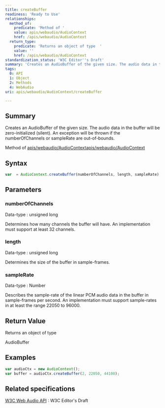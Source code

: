 ```yaml
---
title: createBuffer
readiness: 'Ready to Use'
relationships:
  method_of:
    predicate: 'Method of '
    value: apis/webaudio/AudioContext
    href: /apis/webaudio/AudioContext
  return_type:
    predicate: 'Returns an object of type  '
    value: ''
    href: /apis/webaudio/AudioContext
standardization_status: 'W3C Editor''s Draft'
summary: 'Creates an AudioBuffer of the given size. The audio data in the buffer will be zero-initialized (silent). An exception will be thrown if the numberOfChannels or sampleRate are out-of-bounds.'
tags:
  0: API
  1: Object
  2: Methods
  4: WebAudio
uri: apis/webaudio/AudioContext/createBuffer

---
```

## Summary

Creates an AudioBuffer of the given size. The audio data in the buffer will be zero-initialized (silent). An exception will be thrown if the numberOfChannels or sampleRate are out-of-bounds.

Method of [apis/webaudio/AudioContext](/apis/webaudio/AudioContext)[apis/webaudio/AudioContext](/apis/webaudio/AudioContext)

## Syntax

``` js
var  = AudioContext.createBuffer(numberOfChannels, length, sampleRate);
```

## Parameters

### numberOfChannels

 Data-type
:   unsigned long

 Determines how many channels the buffer will have. An implementation must support at least 32 channels.

### length

 Data-type
:   unsigned long

 Determines the size of the buffer in sample-frames.

### sampleRate

 Data-type
:   Number

 Describes the sample-rate of the linear PCM audio data in the buffer in sample-frames per second. An implementation must support sample-rates in at least the range 22050 to 96000.

## Return Value

Returns an object of type

AudioBuffer

## Examples

``` js
var audioCtx = new AudioContext();
var buffer = audioCtx.createBuffer(2, 22050, 44100);
```

## Related specifications

[W3C Web Audio API](http://webaudio.github.io/web-audio-api/)
:   W3C Editor's Draft
